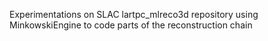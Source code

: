 Experimentations on SLAC lartpc_mlreco3d repository using MinkowskiEngine to code parts of the reconstruction chain